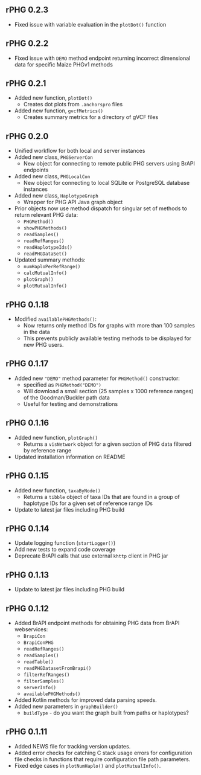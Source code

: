 ## rPHG 0.2.3
* Fixed issue with variable evaluation in the `plotDot()` function


## rPHG 0.2.2
* Fixed issue with `DEMO` method endpoint returning incorrect dimensional data
  for specific Maize PHGv1 methods


## rPHG 0.2.1
* Added new function, `plotDot()`
  + Creates dot plots from `.anchorspro` files
* Added new function, `gvcfMetrics()`
  + Creates summary metrics for a directory of gVCF files


## rPHG 0.2.0
* Unified workflow for both local and server instances
* Added new class, `PHGServerCon`
  + New object for connecting to remote public PHG servers using BrAPI 
    endpoints
* Added new class, `PHGLocalCon`
  + New object for connecting to local SQLite or PostgreSQL database
    instances
* Added new class, `HaplotypeGraph`
  + Wrapper for PHG API Java graph object
* Prior objects now use method dispatch for singular set of methods to return
  relevant PHG data:
  + `PHGMethod()`
  + `showPHGMethods()`
  + `readSamples()`
  + `readRefRanges()`
  + `readHaplotypeIds()`
  + `readPHGDataSet()`
* Updated summary methods:
  + `numHaploPerRefRange()`
  + `calcMutualInfo()`
  + `plotGraph()`
  + `plotMutualInfo()`


## rPHG 0.1.18
* Modified `availablePHGMethods()`:
  + Now returns only method IDs for graphs with more than 100 samples in the
    data
  + This prevents publicly available testing methods to be displayed for
    new PHG users.


## rPHG 0.1.17
* Added new `"DEMO"` method parameter for `PHGMethod()` constructor:
  + specified as `PHGMethod("DEMO")`
  + Will download a small section (25 samples x 1000 reference ranges)
    of the Goodman/Buckler path data
  + Useful for testing and demonstrations


## rPHG 0.1.16
* Added new function, `plotGraph()`
  + Returns a `visNetwork` object for a given section of PHG data filtered
    by reference range
* Updated installation information on README


## rPHG 0.1.15
* Added new function, `taxaByNode()`
  + Returns a `tibble` object of taxa IDs that are found
    in a group of haplotype IDs for a given set of reference
    range IDs
* Update to latest jar files including PHG build


## rPHG 0.1.14
* Update logging function (`startLogger()`)
* Add new tests to expand code coverage
* Deprecate BrAPI calls that use external `khttp` client in PHG jar


## rPHG 0.1.13
* Update to latest jar files including PHG build


## rPHG 0.1.12
* Added BrAPI endpoint methods for obtaining PHG data from BrAPI webservices:
  + `BrapiCon`
  + `BrapiConPHG`
  + `readRefRanges()`
  + `readSamples()`
  + `readTable()`
  + `readPHGDatasetFromBrapi()`
  + `filterRefRanges()`
  + `filterSamples()`
  + `serverInfo()`
  + `availablePHGMethods()`
* Added Kotlin methods for improved data parsing speeds.
* Added new parameters in `graphBuilder()`
  + `buildType` - do you want the graph built from paths or haplotypes?


## rPHG 0.1.11
* Added NEWS file for tracking version updates.
* Added error checks for catching C stack usage errors for configuration file
  checks in functions that require configuration file path parameters.
* Fixed edge cases in `plotNumHaplo()` and `plotMutualInfo()`.

